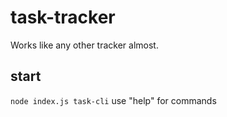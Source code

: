 # task-tracker
Works like any other tracker almost.
## start
```node index.js task-cli``` 
use "help" for commands
